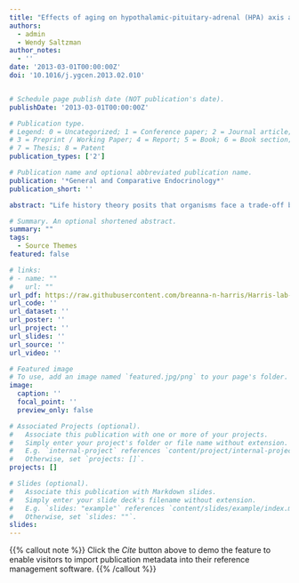 ```yaml
---
title: "Effects of aging on hypothalamic-pituitary-adrenal (HPA) axis activity and reactivity in virgin male and female California mice (Peromyscus californicus)"
authors:
  - admin
  - Wendy Saltzman
author_notes:
  - ''
date: '2013-03-01T00:00:00Z'
doi: '10.1016/j.ygcen.2013.02.010'


# Schedule page publish date (NOT publication's date).
publishDate: '2013-03-01T00:00:00Z'

# Publication type.
# Legend: 0 = Uncategorized; 1 = Conference paper; 2 = Journal article;
# 3 = Preprint / Working Paper; 4 = Report; 5 = Book; 6 = Book section;
# 7 = Thesis; 8 = Patent
publication_types: ['2']

# Publication name and optional abbreviated publication name.
publication: '*General and Comparative Endocrinology*'
publication_short: ''

abstract: "Life history theory posits that organisms face a trade-off between current and future reproductive attempts. The physiological mechanisms mediating such trade-offs are still largely unknown, but glucocorticoid hormones are likely candidates as elevated, post-stress glucocorticoid levels have been shown to suppress both reproductive physiology and reproductive behavior. Aged individuals have a decreasing window in which to reproduce, and are thus predicted to invest more heavily in current as opposed to future reproduction. Therefore, if glucocorticoids are important in mediating the trade-off between current and future reproduction, aged animals are expected to show decreased hypothalamic-pituitary-adrenal (HPA) axis responses to stressors and to stimulation by corticotropin-releasing hormone (CRH), and enhanced responses to glucocorticoid negative feedback, as compared to younger animals. We tested this hypothesis in the monogamous, biparental California mouse by comparing baseline and post-stress corticosterone levels, as well as corticosterone responses to dexamethasone (DEX) and CRH injections, between old (~18–20 months) and young (~4 months) virgin adults of both sexes. We also measured gonadal and uterine masses as a proxy for investment in potential current reproductive effort. Adrenal glands were weighed to determine if older animal had decreased adrenal mass. Old male mice had lower plasma corticosterone levels 8 h after DEX injection than did young male mice, suggesting that the anterior pituitary of older males is more sensitive to DEX-induced negative feedback. Old female mice had higher body-mass-corrected uterine mass than did young females. No other differences in corticosterone levels or organ masses were found between age groups within either sex. In conclusion, we did not find strong evidence for age-related change in HPA activity or reactivity in virgin adult male or female California mice; however, future studies investigating HPA activity and reproductive outcomes in young and old breeding adults would be illuminating."

# Summary. An optional shortened abstract.
summary: ""
tags:
  - Source Themes
featured: false

# links:
# - name: ""
#   url: ""
url_pdf: https://raw.githubusercontent.com/breanna-n-harris/Harris-lab-website/19f4e0344b9080a53420af95df36b49941b3e600/content/publication/Harris%26Saltzman_2013_GCE_age_HPA_pcals/Harris%26Saltzman_2013_GCE_age_HPA_pcals.pdf
url_code: ''
url_dataset: ''
url_poster: ''
url_project: ''
url_slides: ''
url_source: ''
url_video: ''

# Featured image
# To use, add an image named `featured.jpg/png` to your page's folder.
image:
  caption: ''
  focal_point: ''
  preview_only: false

# Associated Projects (optional).
#   Associate this publication with one or more of your projects.
#   Simply enter your project's folder or file name without extension.
#   E.g. `internal-project` references `content/project/internal-project/index.md`.
#   Otherwise, set `projects: []`.
projects: []

# Slides (optional).
#   Associate this publication with Markdown slides.
#   Simply enter your slide deck's filename without extension.
#   E.g. `slides: "example"` references `content/slides/example/index.md`.
#   Otherwise, set `slides: ""`.
slides:
---
```


{{% callout note %}}
Click the _Cite_ button above to demo the feature to enable visitors to import publication metadata into their reference management software.
{{% /callout %}}
